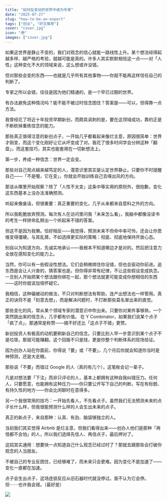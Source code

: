 ```yaml
---
title: "如何在变动的世界中成为专家"
date: "2025-07-27"
slug: "how-to-be-an-expert"
tags: ["创业", "好文推荐"]
cover: "cover.jpg"
icon: "😎"
images: ["cover.jpg"]
---
```

如果这世界是静止不变的，我们对观念的信心就能一路线性上升。某个想法经得起越多样、越严格的考验，就越可能是真的。许多人其实默默相信这一点——对「人性」这种变化不大的领域来说，这么想或许没错。



但对那些会变的东西——也就是几乎所有其他事物——你就不能再这样信任自己的判断了。



专家之所以会错，往往是因为他们精通的，是一个早已过期的世界。



有办法避免这种情况吗？能不能不被过时信念困住？答案是——可以，但得靠一点方法。



我曾经花了将近十年投资早期新创，而颇具讽刺的是，要在这领域成功，靠的正是不断砍掉重练信念的能力。



那些真正值得注意的新创点子，一开始几乎都看起来像烂主意，原因很简单：世界才刚变，而这个变化刚好让它从坏变成了对。我花了很多时间学会分辨这种「翻盘」，而这套技巧，其实也能套用在一切新想法上。



第一步，养成一种信念：世界一定会变。



那些对自己观点越来越笃定的人，潜意识里其实是认定世界静止。只要你不时提醒自己——「不是喔，它在变」，你就会开始训练自己去嗅出风的方向。



那该从哪里开始观察？除了「人性不太变」这条中等实用的原则外，很抱歉，变化这东西基本上没办法准确预测。



听起来像废话，但很重要：真正重要的变化，几乎从来都来自意料之外的方向。



所以我乾脆放弃预测。每次有人在访问里问我「未来怎么看」，我脑中都像没读书的考生一样拼命乱掰出一个听起来不错的答案。



但这不是因为我懒。恰好相反——我觉得，预测未来不但命中率可怜，还会让你思维变得僵硬。与其乱猜，不如选择更实际的策略：彻底、彻底地保持开放心态。



别自以为知道方向，先诚实地承认——我根本不知道哪边才是对的。然后把注意力全放在感知变化的能力上。



当然，你可以有一些假设性想法。它们会稍微绑住你没错，但也会驱动你前进。追东西是会让人兴奋的，猜答案也是。但你得非常有纪律，不让这些假设变成执念。
一旦别人开始把某个想法跟你绑在一起，那个想法就更可能变成你想相信的东西——这时你就该加倍怀疑它。



我相信，这种偏被动的做法，不只对判断想法有帮助，连产出想法也一样管用。真正的诀窍不是「刻意去想」，而是解决问题时，不打断那些莫名冒出来的直觉。



那些变化的风，常从某个领域专家的潜意识中吹出来。只要你对某件事够熟，一个突然跳出来的怪念头，几乎都有价值。
在 Y Combinator，如果我们说某个点子「疯了点」，那通常是称赞——搞不好还比「这点子不错」更赞。



新创投资人有极高的动机要刷新自己的信念。只要比别人早一步意识到某个点子不是垃圾，那就可能赚翻。这个回报不只是钱，更是你整个判断体系的现场验证。



因为创办人站在你面前，你得说「要」或「不要」，几个月后你就会知道你当时是神预测，还是大走眼。



那些说「不要」而错过 Google 的人（真的有几个），这笔帐会记一辈子。



凡是对想法要「下注」而非只评论的人，基本上都拥有这种自我纠错压力。任何人，只要愿意，也能拥有这种压力——你只要公开写下自己的判断。写在有标题、有持久性的地方——你会比闲聊时在意得多。



另一个我很常用的技巧：一开始先看人，不先看点子。虽然我们无法预测未来的点子长什么样，但我很能预测什么样的人会生出未来的点子。



真正的新点子，来自那种：认真、有劲、脑袋够独立的人。



当初我们其实觉得 Airbnb 是烂主意，但我们看得出来——创办人他们是那种「再怪都不会怕」的人，所以我们选择先信人、再信点子，最后押对了。



这招其实通用：想要快一点知道自己什么观念已经过时了？那就去跟那些会打破你观念的人当朋友。



不被自己的专业反困住，已经够难了，而未来只会更难。因为变化不是加速了——变化一直都在加速。



点子会生出点子，这场连锁反应从旧石器时代就没停过。我不认为它会停。
但⋯⋯也许我会错。（最好是）




![](https://prod-files-secure.s3.us-west-2.amazonaws.com/112d0858-5090-4d34-a606-b75eb8d65fd2/46476355-9cf3-4e99-9b7a-3531bc426380/1000202064.png?X-Amz-Algorithm=AWS4-HMAC-SHA256&X-Amz-Content-Sha256=UNSIGNED-PAYLOAD&X-Amz-Credential=ASIAZI2LB466U63HDHKK%2F20250808%2Fus-west-2%2Fs3%2Faws4_request&X-Amz-Date=20250808T231332Z&X-Amz-Expires=3600&X-Amz-Security-Token=IQoJb3JpZ2luX2VjEHYaCXVzLXdlc3QtMiJHMEUCIQC6ccyoN6dSBHSkquthl7AT%2Fa1bRSzyCs5yMG7tO6QfvAIgQcOQsdoaB%2FQG9wQ6bRPcJ4M13dj8X%2B42X04hKAT7jWYqiAQIr%2F%2F%2F%2F%2F%2F%2F%2F%2F%2F%2FARAAGgw2Mzc0MjMxODM4MDUiDB71zWN7PP3FG0T0ryrcA2IAXFfOIOsVAeHZcG45as8KqEGuKx9C8ZkDIRNlQlX4XBzblU6Su0n4Isezr8Q5JVOVcYs3CZArCvINLMwkPDUOlWY5J3VAq0SD8rU6eI4%2BddpwoaNlrJ5ORFzOhlh0l490B%2F4VzLRfS0TbqYQMIbcNHw4%2BwTnnjKlcujU62F8RvmoJVfzmFGm1pWK%2BCqilndHtNWc2uegCgsuGjBkSylLYTHNPCqsSV3wVVLo9haiNRo%2BB20O2IBudZDXCLJ2aO2VgC%2FJCo4w5wAzo5u6U1MuVRJKWAttJBkkXzZxdWjU5raN%2BnWNVo8TXGULFI7nFmK7rIBYNOyvWfn9C819LOZRhzk4QtfEBRcm5PM7%2FfaWA5CeA4LxXTaZoB%2BhMuJ%2FWOhDUDkI%2B2UORm0PDS70nhUCsXlJ8MxuvlyyPg0%2BBuvtOdVMbxJuy3DIhDkzf0lh49wMaJP%2FAbg3i4K3NdvywyNeCrox0cLwFDujf81dBYSBI5A%2FT6cdV94rhSR5KuyW4MJKZGhC%2FaAT%2F0rlZ9JWahoviaN48YPhHeYRBeN7mbyz023o64Hjl7eWyE53fYk%2FRE6pkgUlkWxsmDkwNhKTgL4ird4HfwJabcn9JYLViZd7OhQdeYOAoUjY7Fzl0MJjq2cQGOqUBCqRsfGQsJjSQkMHu15542nHSugEV5U5G0WACb7Ln%2B8PrpdvSK16D0H%2FPYBMEmwRaXb7H0oLtG4vEBv8ol9fkNAqPKnwaa2VRMRoXJWkq2UP0g9DNN1G%2BQ229cV1A%2By3nc1JC7j2tJVkqNjmk6pQOnoE6wdoLQqsikPTVZzFay6zFTMrfZgZwa7yUD5AyM1%2F8EmJeEyefxqBmui%2BqscVSPJga9cwd&X-Amz-Signature=1fe16d440a9cd128a84fa1baf943bbee7bcc5df23b747ba599520620ae4b24af&X-Amz-SignedHeaders=host&x-amz-checksum-mode=ENABLED&x-id=GetObject)

